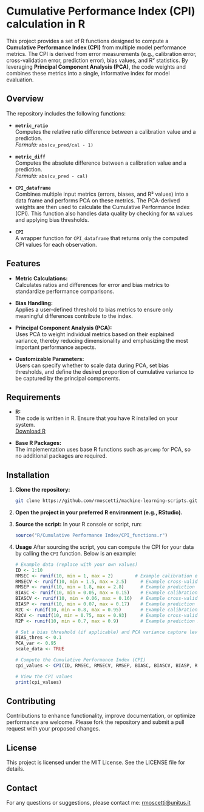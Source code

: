 # Cumulative Performance Index (CPI) calculation in R

This project provides a set of R functions designed to compute a **Cumulative Performance Index (CPI)** from multiple model performance metrics. The CPI is derived from error measurements (e.g., calibration error, cross-validation error, prediction error), bias values, and R² statistics. By leveraging **Principal Component Analysis (PCA)**, the code weights and combines these metrics into a single, informative index for model evaluation.

## Overview

The repository includes the following functions:

- **`metric_ratio`**  
  Computes the relative ratio difference between a calibration value and a prediction.  
  _Formula:_ `abs(cv_pred/cal - 1)`

- **`metric_diff`**  
  Computes the absolute difference between a calibration value and a prediction.  
  _Formula:_ `abs(cv_pred - cal)`

- **`CPI_dataframe`**  
  Combines multiple input metrics (errors, biases, and R² values) into a data frame and performs PCA on these metrics. The PCA-derived weights are then used to calculate the Cumulative Performance Index (CPI). This function also handles data quality by checking for `NA` values and applying bias thresholds.

- **`CPI`**  
  A wrapper function for `CPI_dataframe` that returns only the computed CPI values for each observation.

## Features

- **Metric Calculations:**  
  Calculates ratios and differences for error and bias metrics to standardize performance comparisons.

- **Bias Handling:**  
  Applies a user-defined threshold to bias metrics to ensure only meaningful differences contribute to the index.

- **Principal Component Analysis (PCA):**  
  Uses PCA to weight individual metrics based on their explained variance, thereby reducing dimensionality and emphasizing the most important performance aspects.

- **Customizable Parameters:**  
  Users can specify whether to scale data during PCA, set bias thresholds, and define the desired proportion of cumulative variance to be captured by the principal components.

## Requirements

- **R:**  
  The code is written in R. Ensure that you have R installed on your system.  
  [Download R](https://cran.r-project.org/)

- **Base R Packages:**  
  The implementation uses base R functions such as `prcomp` for PCA, so no additional packages are required.

## Installation

1. **Clone the repository:**
    ```bash
    git clone https://github.com/rmoscetti/machine-learning-scripts.git
    ```

2. **Open the project in your preferred R environment (e.g., RStudio).**

3. **Source the script:**
    In your R console or script, run:
    ```r
    source("R/Cumulative Performance Index/CPI_functions.r")
    ```

4. **Usage**
    After sourcing the script, you can compute the CPI for your data by calling the `CPI` function. Below is an example:
    ```r
    # Example data (replace with your own values)
    ID <- 1:10
    RMSEC <- runif(10, min = 1, max = 2)        # Example calibration errors
    RMSECV <- runif(10, min = 1.5, max = 2.5)     # Example cross-validation errors
    RMSEP <- runif(10, min = 1.8, max = 2.8)      # Example prediction errors
    BIASC <- runif(10, min = 0.05, max = 0.15)    # Example calibration bias values
    BIASCV <- runif(10, min = 0.06, max = 0.16)   # Example cross-validation bias values
    BIASP <- runif(10, min = 0.07, max = 0.17)    # Example prediction bias values
    R2C <- runif(10, min = 0.8, max = 0.95)       # Example calibration R² values
    R2CV <- runif(10, min = 0.75, max = 0.93)     # Example cross-validation R² values
    R2P <- runif(10, min = 0.7, max = 0.9)        # Example prediction R² values

    # Set a bias threshold (if applicable) and PCA variance capture level
    BIAS_thres <- 0.1
    PCA_var <- 0.95
    scale_data <- TRUE

    # Compute the Cumulative Performance Index (CPI)
    cpi_values <- CPI(ID, RMSEC, RMSECV, RMSEP, BIASC, BIASCV, BIASP, R2C, R2CV, R2P, BIAS_thres, PCA_var, scale_data)

    # View the CPI values
    print(cpi_values)
    ```

## Contributing
Contributions to enhance functionality, improve documentation, or optimize performance are welcome. Please fork the repository and submit a pull request with your proposed changes.

## License
This project is licensed under the MIT License. See the LICENSE file for details.

## Contact
For any questions or suggestions, please contact me: rmoscetti@unitus.it
